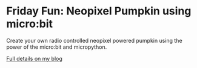# Friday Fun: Neopixel Pumpkin using micro:bit

Create your own radio controlled neopixel powered pumpkin using the power of the micro:bit and micropython.

[Full details on my blog ](http://www.bigl.es/friday-fun-radio-controlled-micro-bit-pumpkin-2/)


